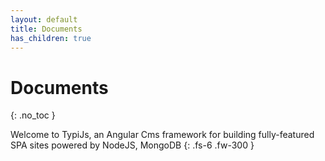 ```yaml
---
layout: default
title: Documents
has_children: true
---
```


# Documents
{: .no_toc }

Welcome to TypiJs, an Angular Cms framework for building fully-featured SPA sites powered by NodeJS, MongoDB
{: .fs-6 .fw-300 }